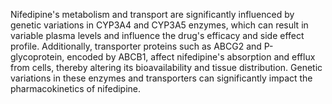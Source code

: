 Nifedipine's metabolism and transport are significantly influenced by genetic variations in CYP3A4 and CYP3A5 enzymes, which can result in variable plasma levels and influence the drug's efficacy and side effect profile. Additionally, transporter proteins such as ABCG2 and P-glycoprotein, encoded by ABCB1, affect nifedipine's absorption and efflux from cells, thereby altering its bioavailability and tissue distribution. Genetic variations in these enzymes and transporters can significantly impact the pharmacokinetics of nifedipine.